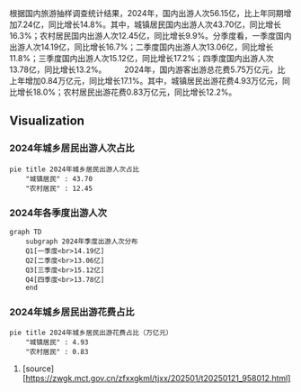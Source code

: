 根据国内旅游抽样调查统计结果，2024年，国内出游人次56.15亿，比上年同期增加7.24亿，同比增长14.8%。其中，城镇居民国内出游人次43.70亿，同比增长16.3%；农村居民国内出游人次12.45亿，同比增长9.9%。分季度看，一季度国内出游人次14.19亿，同比增长16.7%；二季度国内出游人次13.06亿，同比增长11.8%；三季度国内出游人次15.12亿，同比增长17.2%；四季度国内出游人次13.78亿，同比增长13.2%。
　　2024年，国内游客出游总花费5.75万亿元，比上年增加0.84万亿元，同比增长17.1%。其中，城镇居民出游花费4.93万亿元，同比增长18.0%；农村居民出游花费0.83万亿元，同比增长12.2%。

## Visualization

### 2024年城乡居民出游人次占比
```mermaid
pie title 2024年城乡居民出游人次占比
    "城镇居民" : 43.70
    "农村居民" : 12.45
```

### 2024年各季度出游人次
```mermaid
graph TD
    subgraph 2024年季度出游人次分布
    Q1[一季度<br>14.19亿]
    Q2[二季度<br>13.06亿]
    Q3[三季度<br>15.12亿]
    Q4[四季度<br>13.78亿]
    end
```

### 2024年城乡居民出游花费占比
```mermaid
pie title 2024年城乡居民出游花费占比（万亿元）
    "城镇居民" : 4.93
    "农村居民" : 0.83
```

1. [source][https://zwgk.mct.gov.cn/zfxxgkml/tjxx/202501/t20250121_958012.html]